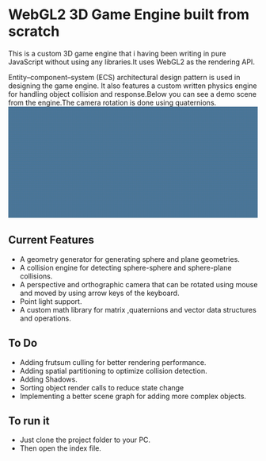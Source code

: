 # WebGL2 3D Game Engine built from scratch
This is a custom 3D game engine that i having been writing in pure JavaScript without using any libraries.It uses WebGL2 as the rendering API.

Entity–component–system (ECS) architectural design pattern is used in designing the game engine.
It also features a custom written physics engine for handling object collision and response.Below you can see a demo scene from the engine.The camera rotation is done using quaternions. 
![Demo scene from game engine](demo.gif)


## Current Features
- A geometry generator for generating sphere and plane geometries.
- A collision engine for detecting sphere-sphere and sphere-plane collisions.
- A perspective and orthographic camera that can be rotated using mouse and moved by using arrow keys of the keyboard.
- Point light support.
- A custom math library for matrix ,quaternions and vector data structures and operations.
  

## To Do
- Adding frutsum culling for better rendering performance.
- Adding spatial partitioning to optimize collision detection.
- Adding Shadows.
- Sorting object render calls to reduce state change
- Implementing a better scene graph for adding more complex objects.


## To run it
- Just clone the project folder to your PC.
- Then open the index file.
  
